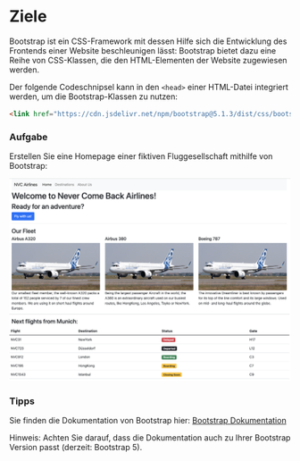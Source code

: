 # Ziele

Bootstrap ist ein CSS-Framework mit dessen Hilfe sich die Entwicklung des Frontends einer Website beschleunigen lässt: Bootstrap bietet dazu eine Reihe von CSS-Klassen, die den HTML-Elementen der Website zugewiesen werden.

Der folgende Codeschnipsel kann in den ```<head>``` einer HTML-Datei integriert werden, um die Bootstrap-Klassen zu nutzen:

~~~html
<link href="https://cdn.jsdelivr.net/npm/bootstrap@5.1.3/dist/css/bootstrap.min.css" rel="stylesheet" integrity="sha384-1BmE4kWBq78iYhFldvKuhfTAU6auU8tT94WrHftjDbrCEXSU1oBoqyl2QvZ6jIW3" crossorigin="anonymous">
~~~

### Aufgabe

Erstellen Sie eine Homepage einer fiktiven Fluggesellschaft mithilfe von Bootstrap:


![img_1.png](img/airline.png)

### Tipps

Sie finden die Dokumentation von Bootstrap hier:
[Bootstrap Dokumentation](https://getbootstrap.com/docs/5.1/getting-started/introduction/)

Hinweis: Achten Sie darauf, dass die Dokumentation auch zu Ihrer Bootstrap Version passt (derzeit: Bootstrap 5).